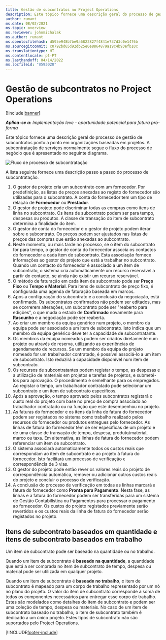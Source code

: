 ```yaml
---
title: Gestão de subcontratos no Project Operations
description: Este tópico fornece uma descrição geral do processo de gestão de subcontratos ponto a ponto, normalmente em organizações baseadas em projetos.
author: rumant
ms.date: 08/02/2021
ms.topic: overview
ms.reviewer: johnmichalak
ms.author: rumant
ms.openlocfilehash: d595e948b7be9a6822827f4841e737d3c0e1476b
ms.sourcegitcommit: c0792bd65d92db25e0e8864879a19c4b93efb10c
ms.translationtype: HT
ms.contentlocale: pt-PT
ms.lasthandoff: 04/14/2022
ms.locfileid: "8593028"
---
```

# <a name="subcontract-management-in-project-operations"></a>Gestão de subcontratos no Project Operations

[!include [banner](../../includes/dataverse-preview.md)]

_**Aplica-se a:** Implementação leve - oportunidade potencial para fatura pró-forma_

Este tópico fornece uma descrição geral do processo de gestão de subcontratos ponto a ponto em organizações baseadas em projetos. A subcontratação de serviços normalmente segue o fluxo do processo de negócio que é apresentado no seguinte diagrama.

![Fluxo de processo de subcontratação](../media/SubcontractingProcessFlow.png)

A lista seguinte fornece uma descrição passo a passo do processo de subcontratação.

1. O gestor de projeto cria um subcontrato com um fornecedor. Por predefinição, as listas de preços anexadas ao registo do fornecedor são utilizadas para o subcontrato. A conta do fornecedor tem um tipo de relação de **Fornecedor** ou **Prestador**.
2. O gestor de projeto pode discriminar todas as compras como itens de linha no subcontrato. Os itens de subcontrato podem ser para tempo, despesas ou produtos. A classe de transação do item de subcontrato determina a finalidade do item.
3. O gestor de conta do fornecedor e o gestor de projeto podem iterar sobre o subcontrato. Os preços podem ser ajustados nas listas de preços das compras que estão anexadas ao subcontrato.
4. Neste momento, ou mais tarde no processo, se o item do subcontrato for para tempo, o gestor de conta do fornecedor associa os contactos do fornecedor a cada item de subcontrato. Esta associação fornece informações ao gestor do projeto que está a trabalhar no subcontrato. Quando um contacto do fornecedor é associado a um item de subcontrato, o sistema cria automaticamente um recurso reservável a partir do contacto, se ainda não existir um recurso reservável.
5. O método de faturação em cada item de subcontrato pode ser **Preço Fixo** ou **Tempo e Material**. Para itens de subcontrato de preço fixo, é configurada uma agenda de faturação baseada em marcos.
6.  Após a configuração do subcontrato e a conclusão da negociação, está confirmado. Os subcontratos confirmados não podem ser editados, mas se ocorrerem alterações, um subcontrato pode ser "reaberto para edições", o que muda o estado de **Confirmado** novamente para **Rascunho** e a negociação pode ser reaberta. 
7.  Ao criar um membro da equipa genérico num projeto, o membro da equipa pode ser associado a um item de subcontrato. Isto indica que um membro da equipa genérico deve ter a capacidade de subcontratante.
8.  Os membros da equipa nomeados podem ser criados diretamente num projeto ou através de reserva, utilizando as experiências de agendamento de recursos. Se um membro da equipa do projeto nomeado for um trabalhador contratado, é possível associá-lo a um item de subcontrato. Isto reduzirá a capacidade disponível num item de subcontrato.
9.  Os recursos de subcontratantes podem registar o tempo, as despesas e a utilização de materiais em projetos e tarefas de projetos, e submetê-los para aprovação. O procedimento é semelhante para os empregados. Ao registar o tempo, um trabalhador contratado pode selecionar um subcontrato e um item de subcontrato específicos.
10. Após a aprovação, o tempo aprovado pelos subcontratos registará o custo real do projeto com base no preço de compra associado ao trabalhador contratado ou na função que este desempenhou no projeto.
11. As faturas do fornecedor e os itens da linha de fatura do fornecedor podem ser registados no sistema como trabalho realizado pelos recursos do fornecedor ou produtos entregues pelo fornecedor. As linhas de fatura do fornecedor têm de ser específicas de um projeto e de uma classe de transação de tempo, despesa, produto/material, marco ou taxa. Em alternativa, as linhas de fatura do fornecedor podem referenciar um item de subcontrato.
12. O sistema associará automaticamente todos os custos reais que correspondam ao item de subcontrato e ao projeto à fatura do fornecedor. Isto facilitará um processo de verificação e correspondência de 3 vias.
13. O gestor do projeto pode então rever os valores reais do projeto de correspondência automática, remover ou adicionar outros custos reais do projeto e concluir o processo de verificação.
14. A conclusão do processo de verificação em todas as linhas marcará a fatura do fornecedor como **Pronta para Pagamento**. Nesta fase, as linhas e a fatura do fornecedor podem ser transferidas para um sistema de Gestão Contabilística ou Pagamentos para processar o pagamento ao fornecedor. Os custos do projeto registados previamente serão revertidos e os custos reais da linha de fatura do fornecedor serão registados no projeto.

## <a name="quantity-based-subcontract-lines-and-work-based-subcontract-lines"></a>Itens de subcontrato baseados em quantidade e itens de subcontrato baseados em trabalho

Um item de subcontrato pode ser baseado na quantidade ou no trabalho. 

Quando um item de subcontrato é **baseado na quantidade**, a quantidade que está a ser comprada no item de subcontrato de tempo, despesa ou material pode ser utilizada em qualquer projeto.

Quando um item de subcontrato é **baseado no trabalho**, o item de subcontrato é mapeado para um corpo de trabalho representado por um nó no plano do projeto. O valor do item de subcontrato corresponde à soma de todos os componentes necessários para entregar esse corpo de trabalho. Estes são modelados como detalhes do item de subcontrato e podem ser uma coleção de tempo, despesa ou materiais. No caso de um item de subcontrato baseado no trabalho, o item de subcontrato também é dedicado a um único projeto. Estes tipos de subcontrato não são suportados pelo Project Operations.

[!INCLUDE[footer-include](../../includes/footer-banner.md)]

